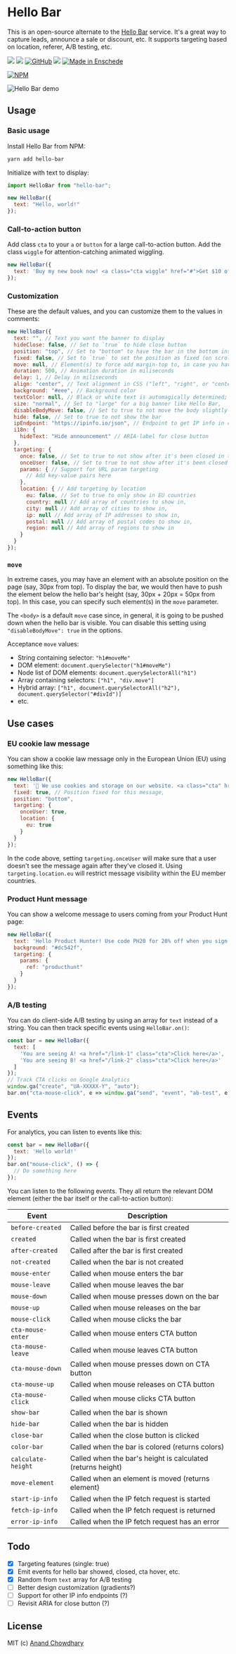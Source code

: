 # Hello Bar

This is an open-source alternate to the [Hello Bar](https://www.hellobar.com/) service. It's a great way to capture leads, announce a sale or discount, etc. It supports targeting based on location, referer, A/B testing, etc.


[![](https://img.shields.io/travis/AnandChowdhary/hello-bar.svg)](https://travis-ci.org/AnandChowdhary/hello-bar)
[![](https://img.shields.io/bundlephobia/minzip/hello-bar.svg)](https://www.npmjs.com/package/hello-bar)
[![GitHub](https://img.shields.io/github/license/anandchowdhary/hello-bar.svg)](https://github.com/AnandChowdhary/add-to-calendar/blob/master/LICENSE)
![](https://img.shields.io/snyk/vulnerabilities/github/AnandChowdhary/hello-bar.svg)
[![Made in Enschede](https://img.shields.io/badge/made%20in-Enschede-brightgreen.svg)](https://cityofenschede.com/)

[![NPM](https://nodei.co/npm/hello-bar.png)](https://nodei.co/npm/hello-bar/)

![Hello Bar demo](https://raw.githubusercontent.com/AnandChowdhary/hello-bar/master/demo.gif)

## Usage

### Basic usage

Install Hello Bar from NPM:

```bash
yarn add hello-bar
```

Initialize with text to display:

```js
import HelloBar from "hello-bar";

new HelloBar({
  text: "Hello, world!"
});
```

### Call-to-action button

Add class `cta` to your `a` or `button` for a large call-to-action button. Add the class `wiggle` for attention-catching animated wiggling.

```js
new HelloBar({
  text: 'Buy my new book now! <a class="cta wiggle" href="#">Get $10 off!</a>'
});
```

### Customization

These are the default values, and you can customize them to the values in comments:

```js
new HelloBar({
  text: "", // Text you want the banner to display
  hideClose: false, // Set to `true` to hide close button
  position: "top", // Set to "bottom" to have the bar in the bottom instead of top
  fixed: false, // Set to `true` to set the position as fixed (on scroll)
  move: null, // Element(s) to force add margin-top to, in case you have any absolutely positioned elements
  duration: 500, // Animation duration in miliseconds
  delay: 1, // Delay in miliseconds
  align: "center", // Text alignment in CSS ("left", "right", or "center")
  background: "#eee", // Background color
  textColor: null, // Black or white text is automagically determined; you can specify a color if you like
  size: "normal", // Set to "large" for a big banner like Hello Bar,
  disableBodyMove: false, // Set to true to not move the body slightly down,
  hide: false, // Set to true to not show the bar
  ipEndpoint: "https://ipinfo.io/json", // Endpoint to get IP info in case of location-based targeting
  i18n: {
    hideText: "Hide announcement" // ARIA-label for close button
  },
  targeting: {
    once: false, // Set to true to not show after it's been closed in this session
    onceUser: false, // Set to true to not show after it's been closed by this user EVER,
    params: { // Support for URL param targeting
      // Add key-value pairs here
    },
    location: { // Add targeting by location
      eu: false, // Set to true to only show in EU countries
      country: null // Add array of countries to show in,
      city: null // Add array of cities to show in,
      ip: null // Add array of IP addresses to show in,
      postal: null // Add array of postal codes to show in,
      region: null // Add array of regions to show in
    }
  }
});
```

### `move`

In extreme cases, you may have an element with an absolute position on the page (say, 30px from top). To display the bar, we would then have to push the element below the hello bar's height (say, 30px + 20px = 50px from top). In this case, you can specify such element(s) in the `move` parameter.

The `<body>` is a default `move` case since, in general, it is going to be pushed down when the hello bar is visible. You can disable this setting using `"disableBodyMove": true` in the options.

Acceptance `move` values:

- String containing selector: `"h1#moveMe"`
- DOM element: `document.querySelector("h1#moveMe")`
- Node list of DOM elements: `document.querySelectorAll("h1")`
- Array containing selectors: `["h1", "div.move"]`
- Hybrid array: `["h1", document.querySelectorAll("h2"), document.querySelector("#divId")]`
- etc.

## Use cases

### EU cookie law message

You can show a cookie law message only in the European Union (EU) using something like this:

```js
new HelloBar({
  text: '🍪 We use cookies and storage on our website. <a class="cta" href="/privacy-policy">Privacy policy</a>',
  fixed: true, // Position fixed for this message,
  position: "bottom",
  targeting: {
    onceUser: true,
    location: {
      eu: true
    }
  }
});
```

In the code above, setting `targeting.onceUser` will make sure that a user doesn't see the message again after they've closed it. Using `targeting.location.eu` will restrict message visibility within the EU member countries.

### Product Hunt message

You can show a welcome message to users coming from your Product Hunt page:

```js
new HelloBar({
  text: 'Hello Product Hunter! Use code PH20 for 20% off when you sign up!',
  background: "#dc542f",
  targeting: {
    params: {
      ref: "producthunt"
    }
  }
});
```

### A/B testing

You can do client-side A/B testing by using an array for `text` instead of a string. You can then track specific events using `HelloBar.on()`:

```js
const bar = new HelloBar({
  text: [
    'You are seeing A! <a href="/link-1" class="cta">Click here</a>',
    'You are seeing B! <a href="/link-2" class="cta">Click here</a>'
  ]
});
// Track CTA clicks on Google Analytics
window.ga("create", "UA-XXXXX-Y", "auto");
bar.on("cta-mouse-click", e => window.ga("send", "event", "ab-test", e.getAttribute("href")));
```

## Events

For analytics, you can listen to events like this:

```js
const bar = new HelloBar({
  text: 'Hello world!'
});
bar.on("mouse-click", () => {
  // Do something here
});
```

You can listen to the following events. They all return the relevant DOM element (either the bar itself or the call-to-action button):

| Event | Description |
|-------|-------------|
| `before-created` | Called before the bar is first created |
| `created` | Called when the bar is first created |
| `after-created` | Called after the bar is first created |
| `not-created` | Called when the bar is not created |
| `mouse-enter` | Called when mouse enters the bar |
| `mouse-leave` | Called when mouse leaves the bar |
| `mouse-down` | Called when mouse presses down on the bar |
| `mouse-up` | Called when mouse releases on the bar |
| `mouse-click` | Called when mouse clicks the bar |
| `cta-mouse-enter` | Called when mouse enters CTA button |
| `cta-mouse-leave` | Called when mouse leaves CTA button |
| `cta-mouse-down` | Called when mouse presses down on CTA button |
| `cta-mouse-up` | Called when mouse releases on CTA button |
| `cta-mouse-click` | Called when mouse clicks CTA button |
| `show-bar` | Called when the bar is shown |
| `hide-bar` | Called when the bar is hidden |
| `close-bar` | Called when the close button is clicked |
| `color-bar` | Called when the bar is colored (returns colors) |
| `calculate-height` | Called when the bar's height is calculated (returns height) |
| `move-element` | Called when an element is moved (returns element) |
| `start-ip-info` | Called when the IP fetch request is started |
| `fetch-ip-info` | Called when the IP fetch request is returned |
| `error-ip-info` | Called when the IP fetch request has an error |

## Todo
- [x] Targeting features (single: true)
- [x] Emit events for hello bar showed, closed, cta hover, etc.
- [x] Random from `text` array for A/B testing
- [ ] Better design customization (gradients?)
- [ ] Support for other IP info endpoints (?)
- [ ] Revisit ARIA for close button (?)

## License

MIT (c) [Anand Chowdhary](https://anandchowdhary.com/?utm_source=github&utm_medium=repository&utm_campaign=hello-bar&utm_term=license-link)
